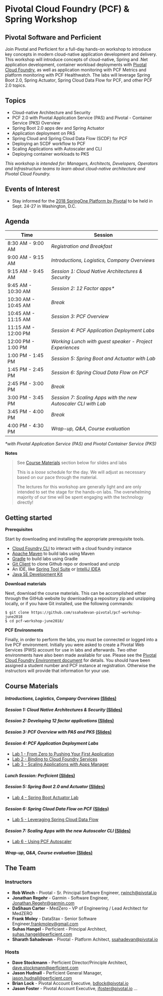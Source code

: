 # Pivotal Cloud Foundry (PCF) & Spring Workshop
## Pivotal Software and Perficient 
Join Pivotal and Perficient for a full-day hands-on workshop to introduce key concepts in modern cloud-native application development and delivery. This workshop will introduce concepts of cloud-native, Spring and .Net application development, container workload deployments with [Pivotal Cloud Foundry](https://pivotal.io/platform), as well as application monitoring with PCF Metrics and platform monitoring with PCF Healthwatch. The labs will leverage Spring Boot 2.0, Spring Actuator, Spring Cloud Data Flow for PCF, and other PCF 2.0 topics.

## Topics
- Cloud-native Architecture and Security
- PCF 2.0 with Pivotal Application Service (PAS) and Pivotal - Container Service (PKS) Overview
- Spring Boot 2.0 apps dev and Spring Actuator
- Application deployment on PAS
- Spring Cloud and Spring Cloud Data Flow (SCDF) for PCF
- Deploying an SCDF workflow to PCF
- Scaling Applications with Autoscaler and CLI
- Deploying container workloads to PKS

_This workshop is intended for: Managers, Architects, Developers, Operators and Infrastructure teams to learn about cloud-native architecture and Pivotal Cloud Foundry._


## Events of Interest
- Stay informed for the [2018 SpringOne Platform by Pivotal](https://springoneplatform.io/) to be held in Sept. 24-27 in Washington, D.C.


## Agenda

Time | Session
---- | -------
8:30 AM - 9:00 AM | _Registration and Breakfast_
9:00 AM - 9:15 AM | _Introductions, Logistics, Company Overviews_
9:15 AM - 9:45 AM | _Session 1: Cloud Native Architectures & Security_
9:45 AM - 10:30 AM | _Session 2: 12 Factor apps*_
10:30 AM - 10:45 AM | _Break_
10:45 AM - 11:15 AM | _Session 3: PCF Overview_
11:15 AM - 12:00 PM | _Session 4: PCF Application Deployment Labs_
12:00 PM - 1:00 PM | _Working Lunch with guest speaker - Project Experiences_
1:00 PM - 1:45 PM | _Session 5: Spring Boot and Actuator with Lab_
1:45 PM - 2:45 PM | _Session 6: Spring Cloud Data Flow on PCF_
2:45 PM - 3:00 PM | _Break_
3:00 PM - 3:45 PM | _Session 7: Scaling Apps with the new Autoscaler CLI with Lab_
3:45 PM - 4:00 PM | _Break_
4:00 PM - 4:30 PM | _Wrap-up, Q&A, Course evaluation_

_*with Pivotal Application Service (PAS) and Pivotal Container Service (PKS)_

**Notes** 

> See [Course Materials](#course-materials) section below for slides and labs
>
> This is a _loose_ schedule for the day. We will adjust as necessary based on our pace through the material.
>
> The lectures for this workshop are generally light and are only intended to set the stage for the hands-on labs.
> The overwhelming majority of our time will be spent engaging with the technology directly!

## Getting started

**Prerequisites**

Start by downloading and installing the appropriate prerequisite tools.
- [Cloud Foundry CLI](https://goo.gl/M0pH4i) to interact with a cloud foundry instance
- [Apache Maven](http://info.pivotal.io/HI002010A6ZlRJR1NeU00eC) to build labs using Maven
- [Gradle](https://services.gradle.org/distributions/gradle-3.1-all.zip) to build labs using Gradle
- [Git Client](https://git-scm.com/downloads) to clone Github repo or download and unzip
- An IDE, like [Spring Tool Suite](https://spring.io/tools/sts/all) or [IntelliJ IDEA](https://www.jetbrains.com/idea/download/)
- [Java SE Development Kit](http://info.pivotal.io/n0I60i3021AN0JU0le10CRR)

**Download materials**

Next, download the course materials.  This can be accomplished either through the GitHub website by downloading a repository zip and unzipping locally, or if you have Git installed, use the following commands:

```
$ git clone https://github.com/ssahadevan-pivotal/pcf-workshop-june2018
$ cd pcf-workshop-june2018/
```

**PCF Environments**

Finally, in order to perform the labs, you must be connected or logged into a live PCF environment. Initially you were asked to create a Pivotal Web Services (PWS) account for use in labs and afterwards. Two other environments have also been made available for use. Please see the [Pivotal Cloud Foundry Environment document](common/env_info.md) for details. You should have been assigned a student number and PCF instance at registration. Otherwise the instructors will provide that information for your use.

## Course Materials

#### _Introductions, Logistics, Company Overviews_ [(Slides)](session_00/Session_Intro.pptx)

#### _Session 1: Cloud Native Architectures & Security_ [(Slides)](session_01/Session_01-Cloud_Native_Architectures_and_Security.pptx)

#### _Session 2: Developing 12 factor applications_ [(Slides)](https://github.com/fpmoles/talks-twelve-factor/blob/master/presentation/slides.pdf)

#### _Session 3: PCF Overview with PAS and PKS_ [(Slides)](session_02/Session_02-PCF-PAS-PKS-Overview.pptx)

#### _Session 4: PCF Application Deployment Labs_
  - [Lab 1 - From Zero to Pushing Your First Application](session_04/lab_01/lab_01.adoc)
  - [Lab 2 - Binding to Cloud Foundry Services](session_04/lab_02/lab_02.adoc)
  - [Lab 3 - Scaling Applications with Apps Manager](session_04/lab_03/lab_03.adoc)

#### _Lunch Session: Perficient_ [(Slides)](session_lunch/Session_Lunch-Monetization_Platform.pptx)

#### _Session 5: Spring Boot 2.0 and Actuator_ [(Slides)](session_05/Session_05-Spring-Boot-20-and-Actuator.pptx)
  - [Lab 4 - Spring Boot Actuator Lab](session_05/lab_04/lab_04.adoc) 

#### _Session 6: Spring Cloud Data Flow on PCF_ [(Slides)](session_06/Session_06-Spring-Cloud-Data-Flow.pptx)
  - [Lab 5 - Leveraging Spring Cloud Data Flow](session_06/lab_05/lab_05.adoc)

#### _Session 7: Scaling Apps with the new Autoscaler CLI_ [(Slides)](session_07/Session_07-Scaling-Apps-Autoscaler-CLI.pptx)
  - [Lab 6 - Using PCF Autoscaler](session_07/lab_06/lab_06.adoc)

#### _Wrap-up, Q&A, Course evaluation_ [(Slides)](session_wrapup/Session_Wrap-Up.pptx)

## The Team

### Instructors
- **Rob Winch** - Pivotal -         Sr. Principal Software Engineer, rwinch@pivotal.io
- **Jonathan Regehr** - Garmin -    Software Engineer, Jonathan.Regehr@garmin.com
- **DaShaun Carter** - MedZero -    VP of Engineering / Lead Architect for MedZERO
- **Frank Moley** -   DataStax  -   Senior Software Engineer,frankmoley@gmail.com
- **Suhas Hangel** - Perficient -   Principal Architect, suhas.hangel@perficient.com
- **Sharath Sahadevan** - Pivotal - Platform Achitect, ssahadevan@pivotal.io

### Hosts
- **Dave Stockmann** - Perficient Director/Principle Architect, dave.stockmann@perficient.com
- **Jason Hudnall** - Perficient  General Manager, jason.hudnall@perficient.com
- **Brian Lock** - Pivotal Account Executive, bdlock@pivotal.io
- **Jason Foster** - Pivotal Account Executive, jfoster@pivotal.io
...
